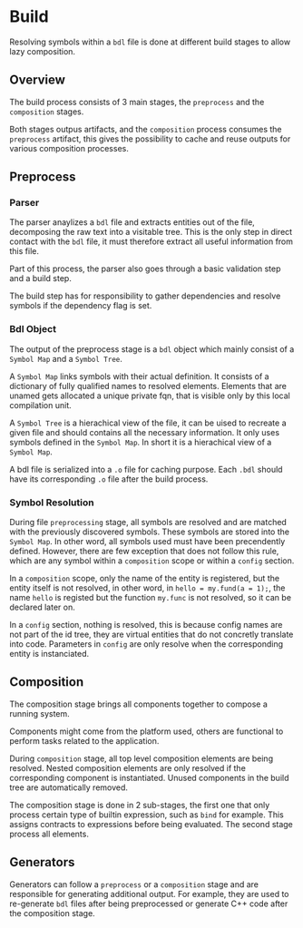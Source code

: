 # Build

Resolving symbols within a `bdl` file is done at different build stages to allow lazy composition.

## Overview

The build process consists of 3 main stages, the `preprocess` and the `composition` stages.

Both stages outpus artifacts, and the `composition` process consumes the `preprocess` artifact, this gives the possibility to cache and reuse outputs for various composition processes.

## Preprocess

### Parser

The parser anaylizes a `bdl` file and extracts entities out of the file, decomposing the raw text into a visitable tree.
This is the only step in direct contact with the `bdl` file, it must therefore extract all useful information from this file.

Part of this process, the parser also goes through a basic validation step and a build step.

The build step has for responsibility to gather dependencies and resolve symbols if the dependency flag is set.

### Bdl Object

The output of the preprocess stage is a `bdl` object which mainly consist of a `Symbol Map` and a `Symbol Tree`.

A `Symbol Map` links symbols with their actual definition. It consists of a dictionary of fully qualified names to resolved elements. Elements that are unamed gets allocated a unique private fqn, that is visible only by this local compilation unit.

A `Symbol Tree` is a hierachical view of the file, it can be uised to recreate a given file and should contains all the necessary
information. It only uses symbols defined in the `Symbol Map`. In short it is a hierachical view of a `Symbol Map`.

A bdl file is serialized into a `.o` file for caching purpose. Each `.bdl` should have its corresponding `.o` file after the build process.

### Symbol Resolution

During file `preprocessing` stage, all symbols are resolved and are matched with the previously discovered symbols.
These symbols are stored into the `Symbol Map`.
In other word, all symbols used must have been precendently defined. However, there are few exception that does
not follow this rule, which are any symbol within a `composition` scope or within a `config` section.

In a `composition` scope, only the name of the entity is registered, but the entity itself is not resolved, in other
word, in `hello = my.fund(a = 1);`, the name `hello` is registed but the function `my.func` is not resolved, so it can
be declared later on.

In a `config` section, nothing is resolved, this is because config names are not part of the id tree, they are virtual
entities that do not concretly translate into code. Parameters in `config` are only resolve when the corresponding
entity is instanciated.

## Composition

The composition stage brings all components together to compose a running system.

Components might come from the platform used, others are functional to perform tasks related to the application.

During `composition` stage, all top level composition elements are being resolved. Nested composition elements are
only resolved if the corresponding component is instantiated. Unused components in the build tree are automatically removed.

The composition stage is done in 2 sub-stages, the first one that only process certain type of builtin expression, such as `bind`
for example. This assigns contracts to expressions before being evaluated.
The second stage process all elements.

## Generators

Generators can follow a `preprocess` or a `composition` stage and are responsible for generating additional output.
For example, they are used to re-generate `bdl` files after being preprocessed or generate C++ code after the composition stage.
